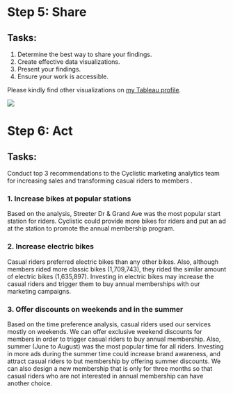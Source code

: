 # Step 5: Share

## Tasks:
1. Determine the best way to share your findings.
2. Create effective data visualizations.
3. Present your findings.
4. Ensure your work is accessible.

Please kindly find other visualizations on [my Tableau profile](https://public.tableau.com/views/CyclisticProjectGoogleDataAnalytics/AverageDuration?:language=en-US&:display_count=n&:origin=viz_share_link).

<div class='tableauPlaceholder' id='viz1680909888469' style='position: relative'><noscript><a href='#'><img alt=' ' src='https:&#47;&#47;public.tableau.com&#47;static&#47;images&#47;Cy&#47;CyclisticProjectGoogleDataAnalytics&#47;UserPreference&#47;1_rss.png' style='border: none' /></a></noscript><object class='tableauViz'  style='display:none;'><param name='host_url' value='https%3A%2F%2Fpublic.tableau.com%2F' /> <param name='embed_code_version' value='3' /> <param name='site_root' value='' /><param name='name' value='CyclisticProjectGoogleDataAnalytics&#47;UserPreference' /><param name='tabs' value='yes' /><param name='toolbar' value='yes' /><param name='static_image' value='https:&#47;&#47;public.tableau.com&#47;static&#47;images&#47;Cy&#47;CyclisticProjectGoogleDataAnalytics&#47;UserPreference&#47;1.png' /> <param name='animate_transition' value='yes' /><param name='display_static_image' value='yes' /><param name='display_spinner' value='yes' /><param name='display_overlay' value='yes' /><param name='display_count' value='yes' /><param name='language' value='en-US' /></object></div>               



# Step 6: Act

## Tasks: 
Conduct top 3 recommendations to the Cyclistic marketing analytics team for increasing sales and transforming casual riders to members .

### 1. Increase bikes at popular stations
Based on the analysis, Streeter Dr & Grand Ave was the most popular start station for riders. Cyclistic could provide more bikes for riders and put an ad at the station to promote the annual membership program.

### 2. Increase electric bikes
Casual riders preferred electric bikes than any other bikes. Also, although members rided more classic bikes (1,709,743), they rided the similar amount of electric bikes (1,635,897). Investing in electric bikes may increase the casual riders and trigger them to buy annual memberships with our marketing campaigns.

### 3. Offer discounts on weekends and in the summer
Based on the time preference analysis, casual riders used our services mostly on weekends. We can offer exclusive weekend discounts for members in order to trigger casual riders to buy annual membership. Also, summer (June to August) was the most popular time for all riders. Investing in more ads during the summer time could increase brand awareness, and attract casual riders to but membership by offering summer discounts. We can also design a new membership that is only for three months so that casual riders who are not interested in annual membership can have another choice.
